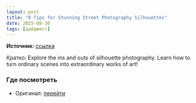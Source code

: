 ```yaml
---
layout: post
title: "8 Tips for Stunning Street Photography Silhouettes"
date: 2025-08-30
tags: [дайджест]
---
```


**Источник:** [ссылка](https://digital-photography-school.com/7-step-to-create-street-photography-silhouettes/)

Кратко: Explore the ins and outs of silhouette photography. Learn how to turn ordinary scenes into extraordinary works of art!

### Где посмотреть
- Оригинал: [перейти]({link})
